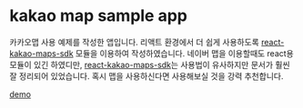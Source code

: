 # kakao map sample app

카카오맵 사용 예제를 작성한 앱입니다. 리액트 환경에서 더 쉽게 사용하도록 [react-kakao-maps-sdk](https://www.npmjs.com/package/react-kakao-maps-sdk) 모듈을 이용하여 작성하였습니다.
네이버 맵을 이용할때도 react용 모듈이 있긴 하였디만, [react-kakao-maps-sdk](https://react-kakao-maps-sdk.jaeseokim.dev/)는 사용법이 유사하지만 문서가 훨씬 잘 정리되어 있었습니다. 혹시 맵을 사용하신다면 사용해보실 것을 강력 추천합니다.


[demo](https://kakao-map-sample.vercel.app/)

